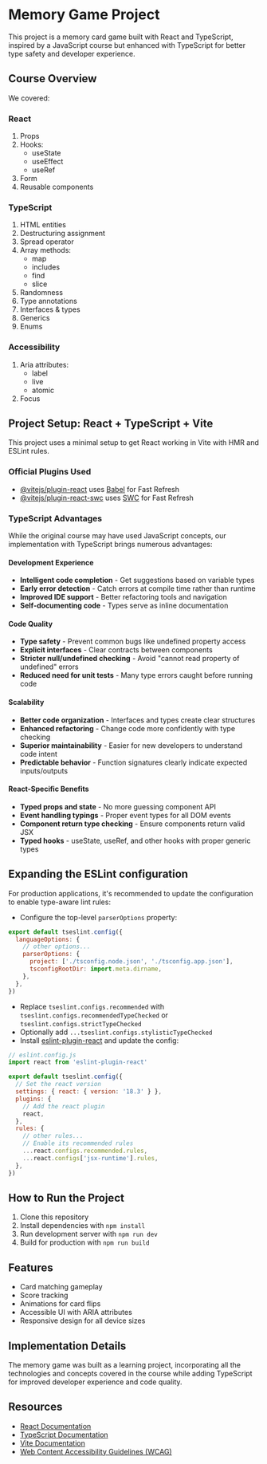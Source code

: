 # Memory Game Project

This project is a memory card game built with React and TypeScript, inspired by a JavaScript course but enhanced with TypeScript for better type safety and developer experience.

## Course Overview

We covered:

### React
1. Props
2. Hooks:
   - useState
   - useEffect
   - useRef
3. Form
4. Reusable components

### TypeScript
1. HTML entities
2. Destructuring assignment
3. Spread operator
4. Array methods:
   - map
   - includes
   - find
   - slice
5. Randomness
6. Type annotations
7. Interfaces & types
8. Generics
9. Enums

### Accessibility
1. Aria attributes:
   - label
   - live
   - atomic
2. Focus

## Project Setup: React + TypeScript + Vite

This project uses a minimal setup to get React working in Vite with HMR and ESLint rules.

### Official Plugins Used
- [@vitejs/plugin-react](https://github.com/vitejs/vite-plugin-react/blob/main/packages/plugin-react/README.md) uses [Babel](https://babeljs.io/) for Fast Refresh
- [@vitejs/plugin-react-swc](https://github.com/vitejs/vite-plugin-react-swc) uses [SWC](https://swc.rs/) for Fast Refresh

### TypeScript Advantages

While the original course may have used JavaScript concepts, our implementation with TypeScript brings numerous advantages:

#### Development Experience
- **Intelligent code completion** - Get suggestions based on variable types
- **Early error detection** - Catch errors at compile time rather than runtime
- **Improved IDE support** - Better refactoring tools and navigation
- **Self-documenting code** - Types serve as inline documentation

#### Code Quality
- **Type safety** - Prevent common bugs like undefined property access
- **Explicit interfaces** - Clear contracts between components
- **Stricter null/undefined checking** - Avoid "cannot read property of undefined" errors
- **Reduced need for unit tests** - Many type errors caught before running code

#### Scalability
- **Better code organization** - Interfaces and types create clear structures
- **Enhanced refactoring** - Change code more confidently with type checking
- **Superior maintainability** - Easier for new developers to understand code intent
- **Predictable behavior** - Function signatures clearly indicate expected inputs/outputs

#### React-Specific Benefits
- **Typed props and state** - No more guessing component API
- **Event handling typings** - Proper event types for all DOM events
- **Component return type checking** - Ensure components return valid JSX
- **Typed hooks** - useState, useRef, and other hooks with proper generic types

## Expanding the ESLint configuration

For production applications, it's recommended to update the configuration to enable type-aware lint rules:

- Configure the top-level `parserOptions` property:

```js
export default tseslint.config({
  languageOptions: {
    // other options...
    parserOptions: {
      project: ['./tsconfig.node.json', './tsconfig.app.json'],
      tsconfigRootDir: import.meta.dirname,
    },
  },
})
```

- Replace `tseslint.configs.recommended` with `tseslint.configs.recommendedTypeChecked` or `tseslint.configs.strictTypeChecked`
- Optionally add `...tseslint.configs.stylisticTypeChecked`
- Install [eslint-plugin-react](https://github.com/jsx-eslint/eslint-plugin-react) and update the config:

```js
// eslint.config.js
import react from 'eslint-plugin-react'

export default tseslint.config({
  // Set the react version
  settings: { react: { version: '18.3' } },
  plugins: {
    // Add the react plugin
    react,
  },
  rules: {
    // other rules...
    // Enable its recommended rules
    ...react.configs.recommended.rules,
    ...react.configs['jsx-runtime'].rules,
  },
})
```

## How to Run the Project

1. Clone this repository
2. Install dependencies with `npm install`
3. Run development server with `npm run dev`
4. Build for production with `npm run build`

## Features

- Card matching gameplay
- Score tracking
- Animations for card flips
- Accessible UI with ARIA attributes
- Responsive design for all device sizes

## Implementation Details

The memory game was built as a learning project, incorporating all the technologies and concepts covered in the course while adding TypeScript for improved developer experience and code quality.

## Resources

- [React Documentation](https://react.dev/)
- [TypeScript Documentation](https://www.typescriptlang.org/docs/)
- [Vite Documentation](https://vitejs.dev/guide/)
- [Web Content Accessibility Guidelines (WCAG)](https://www.w3.org/WAI/standards-guidelines/wcag/)
